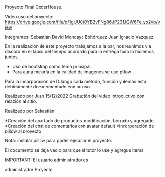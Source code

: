 Proyecto Final CoderHouse.

Video uso del proyecto: https://drive.google.com/file/d/1gUUCt0YB2vFNg86JP231JQW6Fe_yo2vb/view


Integrantes: Sebastián David Moncayo Bohórquez
             Juan Ignacio Vazquez 

En la realización de este proyecto trabajamos a la par, nos reunimos via discord en el lapso del tiempo acordado para la entrega todo lo hiciemos juntos.

* Uso de bootstrap como tema principal.
* Para auna mejoría en la calidad de imagenes se uso pillow

Para la incorporación de DJango cada metodo, función y demás esta debidamente docucomentado con su uso.




Realizado por Juan
 15/12/2022 Grabación del video introductivo con relazión al sitio.




Realizado por Sebastián


 *Creación del apartado de productos, modificación, borrado y agregado
 *Creación del chat de comentarios con avatar default
 *Incorporación de pillow al proyecto




 Nota: instalar pillow para poder ejecutar el proyecto.


 El documento se deja vacio para que el tutor lo use y agregue items

 IMPORTANT: El usuario administrador es

 administrador
 Proyecto
 
